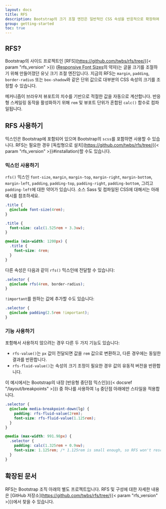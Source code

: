 ```yaml
---
layout: docs
title: RFS
description: Bootstrap의 크기 조절 엔진은 일반적인 CSS 속성을 반응적으로 확장하여 뷰포트 및 기기에서 사용 가능한 공간을 더 잘 활용합니다.
group: getting-started
toc: true
---
```


## RFS?

Bootstrap의 사이드 프로젝트인 [RFS](https://github.com/twbs/rfs/tree/{{< param "rfs_version" >}}) (<abbr title="반응형 글꼴 크기">Responsive Font Sizes</abbr>의 약자)는 글꼴 크기를 조절하기 위해 만들어졌던 유닛 크기 조절 엔진입니다. 지금의 RFS는 `margin`, `padding`, `border-radius`  또는 `box-shadow`와 같은 단위 값으로 대부분의 CSS 속성의 크기를 조정할 수 있습니다.

메커니즘이 브라우저 뷰포트의 치수를 기반으로 적절한 값을 자동으로 계산합니다. 반응형 스케일링 동작을 활성화하기 위해 `rem` 및 뷰포트 단위가 혼합된 `calc()` 함수로 컴파일됩니다.

## RFS 사용하기

믹스인은 Bootstrap에 포함되어 있으며 Bootstrap의 `scss`를 포함하면 사용할 수 있습니다. RFS는 필요한 경우 [독립형으로 설치](https://github.com/twbs/rfs/tree/{{< param "rfs_version" >}}#installation)할 수도 있습니다.

### 믹스인 사용하기

`rfs()` 믹스인 `font-size`, `margin`, `margin-top`, `margin-right`, `margin-bottom`, `margin-left`, `padding`, `padding-top`, `padding-right`, `padding-bottom`, 그리고 `padding-left`에 대한 약어가 있습니다. 소스 Sass 및 컴파일된 CSS에 대해서는 아래 예시를 참조하세요.

```scss
.title {
  @include font-size(4rem);
}
```

```css
.title {
  font-size: calc(1.525rem + 3.3vw);
}

@media (min-width: 1200px) {
  .title {
    font-size: 4rem;
  }
}
```

다른 속성은 다음과 같이 `rfs()` 믹스인에 전달할 수 있습니다:

```scss
.selector {
  @include rfs(4rem, border-radius);
}
```

`!important`를 원하는 값에 추가할 수도 있습니다:

```scss
.selector {
  @include padding(2.5rem !important);
}
```

### 기능 사용하기

포함해서 사용하지 않으려는 경우 다른 두 가지 기능도 있습니다:

- `rfs-value()`는 `px` 값이 전달되면 값을 `rem` 값으로 변환하고, 다른 경우에는 동일한 결과를 반환합니다.
- `rfs-fluid-value()`는 속성의 크기 조정이 필요한 경우 값의 유동적 버전을 반환합니다.

이 예시에서는 Bootstrap의 내장 [반응형 중단점 믹스인]({{< docsref "/layout/breakpoints" >}}) 중 하나를 사용하여 `lg` 중단점 아래에만 스타일을 적용합니다.

```scss
.selector {
  @include media-breakpoint-down(lg) {
    padding: rfs-fluid-value(2rem);
    font-size: rfs-fluid-value(1.125rem);
  }
}
```

```css
@media (max-width: 991.98px) {
  .selector {
    padding: calc(1.325rem + 0.9vw);
    font-size: 1.125rem; /* 1.125rem is small enough, so RFS won't rescale this */
  }
}
```

## 확장된 문서
RFS는 Bootstrap 조직 아래의 별도 프로젝트입니다. RFS 및 구성에 대한 자세한 내용은 [GitHub 저장소](https://github.com/twbs/rfs/tree/{{< param "rfs_version" >}})에서 찾을 수 있습니다.
